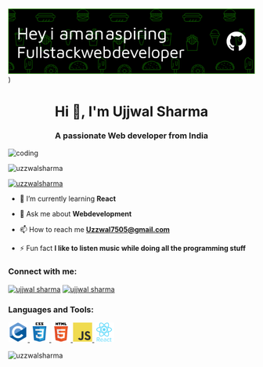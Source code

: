![Header](https://github.com/UzzwalSharma/UzzwalSharma/blob/main/github-header-image%20(1).png))
<h1 align="center">Hi 👋, I'm Ujjwal Sharma</h1>
<h3 align="center">A passionate Web developer from India</h3>
<img src="https://camo.githubusercontent.com/7de37139d0b4c1ce40865e799b446c0e963a3dd8fb68d239707237c40604fa3d/68747470733a2f2f63646e2e6472696262626c652e636f6d2f75736572732f3733303730332f73637265656e73686f74732f363538313234332f6176656e746f2e676966" alt="coding" width="600px" />
<p align="left"> <img src="https://komarev.com/ghpvc/?username=uzzwalsharma&label=Profile%20views&color=0e75b6&style=flat" alt="uzzwalsharma" /> </p>

<p align="left"> <a href="https://github.com/ryo-ma/github-profile-trophy"><img src="https://github-profile-trophy.vercel.app/?username=uzzwalsharma" alt="uzzwalsharma" /></a> </p>

- 🌱 I’m currently learning **React**

- 💬 Ask me about **Webdevelopment**

- 📫 How to reach me **Uzzwal7505@gmail.com**

- ⚡ Fun fact **I like to listen music while doing all the programming stuff**

<h3 align="left">Connect with me:</h3>
<p align="left">
<a href="https://linkedin.com/in/ujjwal sharma" target="blank"><img align="center" src="https://raw.githubusercontent.com/rahuldkjain/github-profile-readme-generator/master/src/images/icons/Social/linked-in-alt.svg" alt="ujjwal sharma" height="30" width="40" /></a>
<a href="https://www.youtube.com/c/ujjwal sharma" target="blank"><img align="center" src="https://raw.githubusercontent.com/rahuldkjain/github-profile-readme-generator/master/src/images/icons/Social/youtube.svg" alt="ujjwal sharma" height="30" width="40" /></a>
</p>

<h3 align="left">Languages and Tools:</h3>
<p align="left"> <a href="https://www.cprogramming.com/" target="_blank" rel="noreferrer"> <img src="https://raw.githubusercontent.com/devicons/devicon/master/icons/c/c-original.svg" alt="c" width="40" height="40"/> </a> <a href="https://www.w3schools.com/css/" target="_blank" rel="noreferrer"> <img src="https://raw.githubusercontent.com/devicons/devicon/master/icons/css3/css3-original-wordmark.svg" alt="css3" width="40" height="40"/> </a> <a href="https://www.w3.org/html/" target="_blank" rel="noreferrer"> <img src="https://raw.githubusercontent.com/devicons/devicon/master/icons/html5/html5-original-wordmark.svg" alt="html5" width="40" height="40"/> </a> <a href="https://developer.mozilla.org/en-US/docs/Web/JavaScript" target="_blank" rel="noreferrer"> <img src="https://raw.githubusercontent.com/devicons/devicon/master/icons/javascript/javascript-original.svg" alt="javascript" width="40" height="40"/> </a> <a href="https://reactjs.org/" target="_blank" rel="noreferrer"> <img src="https://raw.githubusercontent.com/devicons/devicon/master/icons/react/react-original-wordmark.svg" alt="react" width="40" height="40"/> </a> </p>

<p><img align="center" src="https://github-readme-stats.vercel.app/api/top-langs?username=uzzwalsharma&show_icons=true&locale=en&layout=compact" alt="uzzwalsharma" /></p>
